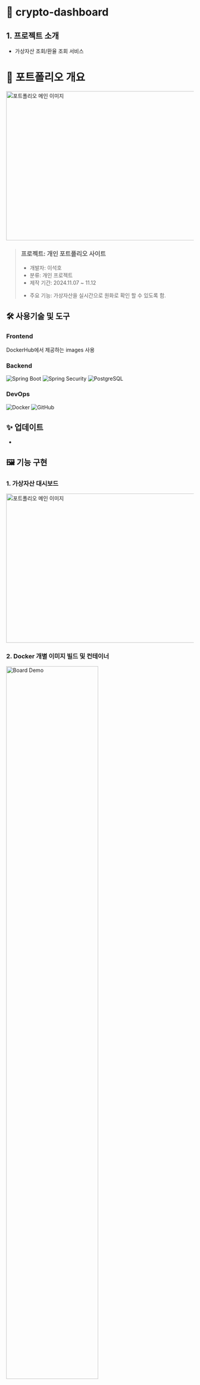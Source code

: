 # 📝 crypto-dashboard





## 1. 프로젝트 소개
- 가상자산 조회/환율 조회 서비스

# 📝 포트폴리오 개요


  <img src="https://github.com/user-attachments/assets/df6310f5-3ae9-438b-aaba-0446dc76d106" width="700" height="400" alt="포트폴리오 메인 이미지" />


> ### 프로젝트: 개인 포트폴리오 사이트
>
> - 개발자: 이석호  
>- 분류: 개인 프로젝트  
>- 제작 기간: 2024.11.07 ~ 11.12  
><!-- - 배포일: 2021.10.05-->
> - 주요 기능: 가상자산을 실시간으로 원화로 확인 할 수 있도록 함.


## 🛠 사용기술 및 도구

### Frontend
DockerHub에서 제공하는 images 사용

### Backend
![Spring Boot](https://img.shields.io/badge/-Spring_Boot-6DB33F?logo=springboot&logoColor=white&style=flat)
![Spring Security](https://img.shields.io/badge/-Spring_Security-6DB33F?logo=springsecurity&logoColor=white&style=flat)
![PostgreSQL](https://img.shields.io/badge/-PostgreSQL-4169E1?logo=postgresql&logoColor=white&style=flat)

### DevOps
![Docker](https://img.shields.io/badge/-Docker-2496ED?logo=docker&logoColor=white&style=flat)
![GitHub](https://img.shields.io/badge/-GitHub-181717?logo=github&logoColor=white&style=flat)

<!-- ## 🔗 링크
- 웹사이트: [https://keemtj.com](https://keemtj.com)-->

## ✨ 업데이트
- 

## 🖼 기능 구현

### 1. 가상자산 대시보드
  <img src="https://github.com/user-attachments/assets/df6310f5-3ae9-438b-aaba-0446dc76d106" width="700" height="400" alt="포트폴리오 메인 이미지" />


### 2. Docker 개별 이미지 빌드 및 컨테이너
<img src="https://github.com/user-attachments/assets/f99281ec-a7c0-4d53-9091-59955f3eabce" width="70%" alt="Board Demo">

- 가상자산 API서버, 환율API서버, 코인대시보드API서버를 각각 이미지 빌드 및 컨테이너

  
### 3. Docer compose로 여러 컨테이너를 하나로 관리
<img src="https://github.com/user-attachments/assets/7389b594-b81e-4747-9220-4702ae8490ac" width="70%" alt="Board Demo">  

- 가상자산 API서버, 환율API서버, 코인대시보드API서버를 여러 컨테이너 하나로 통합 및 관리





